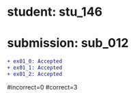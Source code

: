 # student: stu_146
# submission: sub_012

```diff
+ ex01_0: Accepted
+ ex01_1: Accepted
+ ex01_2: Accepted
```
#incorrect=0
#correct=3
